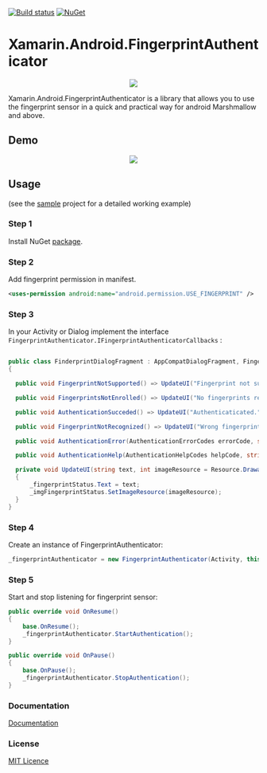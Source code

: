 [![Build status](https://ci.appveyor.com/api/projects/status/s7yqf5uueny6ofeo?svg=true)](https://ci.appveyor.com/project/jzeferino/xamarin-android-fingerprintauthenticator/)   [![NuGet](https://img.shields.io/nuget/v/Xamarin.Android.FingerprintAuthenticator.svg?label=NuGet)](https://www.nuget.org/packages/Xamarin.Android.FingerprintAuthenticator/)

Xamarin.Android.FingerprintAuthenticator
===================

<p align="center">
  <img src="https://github.com/jzeferino/Xamarin.Android.FingerprintAuthenticator/blob/master/art/icon.png?raw=true"/>
</p>

Xamarin.Android.FingerprintAuthenticator is a library that allows you to use the fingerprint sensor in a quick and practical way for android Marshmallow and above.

## Demo
<p align="center">
  <img src="https://github.com/jzeferino/Xamarin.Android.FingerprintAuthenticator/blob/master/art/sample.gif?raw=true"/>
</p>

## Usage
(see the [sample](https://github.com/jzeferino/Xamarin.Android.FingerprintAuthenticator/tree/master/src/Xamarin.Android.Fingerprint.Sample) project for a detailed working example)

### Step 1

Install NuGet [package](https://www.nuget.org/packages/Xamarin.Android.FingerprintAuthenticator/).

### Step 2
Add fingerprint permission in manifest.
```xml
<uses-permission android:name="android.permission.USE_FINGERPRINT" />
```
### Step 3

In your Activity or Dialog implement the interface `FingerprintAuthenticator.IFingerprintAuthenticatorCallbacks`  :
```c#

public class FinderprintDialogFragment : AppCompatDialogFragment, FingerprintAuthenticator.IFingerprintAuthenticatorCallbacks 
{

  public void FingerprintNotSupported() => UpdateUI("Fingerprint not supported.", Resource.Drawable.ic_info_black);

  public void FingerprintsNotEnrolled() => UpdateUI("No fingerprints registered.", Resource.Drawable.ic_info_black);

  public void AuthenticationSucceded() => UpdateUI("Authenticaticated.", Resource.Drawable.ic_check_circle_black);

  public void FingerprintNotRecognized() => UpdateUI("Wrong fingerprint. Please try again.", Resource.Drawable.ic_info_black);

  public void AuthenticationError(AuthenticationErrorCodes errorCode, string humanReadMessage) => UpdateUI($"{errorCode.ToString()} {humanReadMessage}", Resource.Drawable.ic_info_black);

  public void AuthenticationHelp(AuthenticationHelpCodes helpCode, string humanReadMessage) => UpdateUI($"{helpCode.ToString()} {humanReadMessage}", Resource.Drawable.ic_info_black);

  private void UpdateUI(string text, int imageResource = Resource.Drawable.ic_fingerprint_black)
  {
      _fingerprintStatus.Text = text;
      _imgFingerprintStatus.SetImageResource(imageResource);
  }
}
```

### Step 4
Create an instance of FingerprintAuthenticator:
```c#
_fingerprintAuthenticator = new FingerprintAuthenticator(Activity, this);
```

### Step 5
Start and stop listening for fingerprint sensor:
```c#
public override void OnResume()
{
    base.OnResume();
    _fingerprintAuthenticator.StartAuthentication();
}

public override void OnPause()
{
    base.OnPause();
    _fingerprintAuthenticator.StopAuthentication();
}
```
### Documentation
[Documentation](https://github.com/jzeferino/Xamarin.Android.FingerprintAuthenticator/wiki/Documentation) 

### License
[MIT Licence](LICENSE) 
